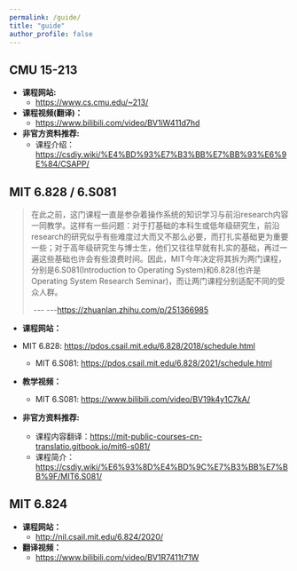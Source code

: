 ```yaml
---
permalink: /guide/
title: "guide"
author_profile: false
---
```




## CMU 15-213



* **课程网站:** 
  * https://www.cs.cmu.edu/~213/
* **课程视频(翻译)：**
  * https://www.bilibili.com/video/BV1iW411d7hd
* **非官方资料推荐:**
  * 课程介绍：https://csdiy.wiki/%E4%BD%93%E7%B3%BB%E7%BB%93%E6%9E%84/CSAPP/





## MIT 6.828 / 6.S081



> 在此之前，这门课程一直是参杂着操作系统的知识学习与前沿research内容一同教学。这样有一些问题：对于打基础的本科生或低年级研究生，前沿research的研究似乎有些难度过大而又不那么必要，而打扎实基础更为重要一些；对于高年级研究生与博士生，他们又往往早就有扎实的基础，再过一遍这些基础也许会有些浪费时间。因此，MIT今年决定将其拆为两门课程，分别是6.S081(Introduction to Operating System)和6.828(也许是Operating System Research Seminar)，而让两门课程分别适配不同的受众人群。
>
> ​																																			--- ---https://zhuanlan.zhihu.com/p/251366985



* **课程网站：**
* MIT 6.828: https://pdos.csail.mit.edu/6.828/2018/schedule.html
  * MIT 6.S081: https://pdos.csail.mit.edu/6.828/2021/schedule.html
* **教学视频：**
  * MIT 6.S081: https://www.bilibili.com/video/BV19k4y1C7kA/

* **非官方资料推荐:**
  * 课程内容翻译：https://mit-public-courses-cn-translatio.gitbook.io/mit6-s081/
  * 课程简介：https://csdiy.wiki/%E6%93%8D%E4%BD%9C%E7%B3%BB%E7%BB%9F/MIT6.S081/



## MIT 6.824



* **课程网站：**
  * http://nil.csail.mit.edu/6.824/2020/
* **翻译视频：**
  * https://www.bilibili.com/video/BV1R7411t71W
